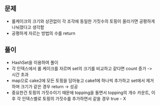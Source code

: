 ## 문제
- 롤케이크의 크기와 상관없이 각 조각에 동일한 가짓수의 토핑이 올라가면 공평하게 나눠졌다고 생각함
- 공평하게 자르는 방법의 수를 return

## 풀이
- HashSet을 이용하여 풀이
- 각 인덱스에서 롤 케이크를 자르며 set의 크기를 비교하고 같다면 count 증가 -> 시간 초과
- map으로 cake2에 모든 토핑을 담아놓고 cake1에 하나씩 추가하고 set에서 제거하며 크기가 같은 경우 return -> 성공
- 중요한건 토핑의 가짓수이기 때문에 topping을 돌면서 topping의 개수 카운트, 이후 각 인덱스별로 토핑의 가짓수를 추가하면서 같을 경우 true - X
